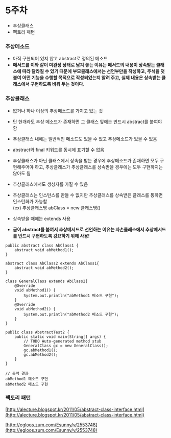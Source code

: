 # 5주차

* 추상클래스
* 팩토리 패턴

### 추상메소드

* 아직 구현되어 있지 않고 abstract로 정의된 메소드
* **메서드를 이와 같이 미완성 상태로 남겨 놓는 이유는 메서드의 내용이 상속받는 클래스에 따라 달라질 수 있기 때문에 부모클래스에서는 선언부만을 작성하고, 주석을 덧붙여 어떤 기능을 수행할 목적으로 작성되었는지 알려 주고, 실제 내용은 상속받는 클래스에서 구현하도록 비워 두는 것이다.**

### 추상클래스

* 없거나 하나 이상의 추상메소드를 가지고 있는 것
* 단 한개라도 추상 메소드가 존재하면 그 클래스 앞에는 반드시 abstract를 붙여야 함
* 추상클래스 내에는 일반적인 메소드도 있을 수 있고 추상메소드가 있을 수 있음
* abstract와 final 키워드를 동시에 표기할 수 없음
* 추상클래스가 아닌 클래스에서 상속을 받는 경우에 추상메소드가 존재하면 모두 구현해주어야 하고, 추상클래스가 추상클래스를 상속받을 경우에는 모두 구현하지는 않아도 됨
* 추상클래스에서도 생성자를 가질 수 있음
* 추상클래스는 인스턴스를 만들 수 없지만 추상클래스를 상속받은 클래스를 통하면 인스턴화가 가능함  
  \(ex\) 추상클래스명 abClass = new 클래스명\(\)

* 상속받을 때에는 extends 사용

* **굳이 abstract를 붙여서 추상메서드로 선언하는 이유는 자손클래스에서 추상메서드를 반드시 구현하도록 강요하기 위해 사용!**

```
public abstract class AbClass1 {
    abstract void abMethod1();
}

abstract class AbClass2 extends AbClass1{
    abstract void abMethod2();
}

class GeneralClass extends AbClass2{
    @Override
    void abMethod1() {
        System.out.println("abMethod1 메소드 구현");
    }
    @Override
    void abMethod2() {
        System.out.println("abMethod2 메소드 구현");
    }
}

public class AbstractTest2 {
    public static void main(String[] args) {
        // TODO Auto-generated method stub
        GeneralClass gc = new GeneralClass();
        gc.abMethod1();
        gc.abMethod2();
    }
}

// 출력 결과
abMethod1 메소드 구현
abMethod2 메소드 구현
```

### 팩토리 패턴



[http://alecture.blogspot.kr/2011/05/abstract-class-interface.html](http://alecture.blogspot.kr/2011/05/abstract-class-interface.html)

[http://egloos.zum.com/Esunny/v/2553748](http://egloos.zum.com/Esunny/v/2553748)

